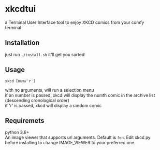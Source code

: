 # xkcdtui
a Terminal User Interface tool to enjoy XKCD comics from your comfy terminal

## Installation
just run 
```./install.sh```
it'll get you sorted!

## Usage
```
xkcd [num/'r']
```
with no arguments, will run a selection menu<br>
if an number is passed, xkcd will display the numth comic in the archive list (descending cronological order)<br>
if 'r' is passed, xkcd will display a random comic

## Requiremets
python 3.8+<br>
An image viewer that supports url arguments. Default is ```feh```. Edit xkcd.py before installing to change IMAGE_VIEWER to your preferred one.
